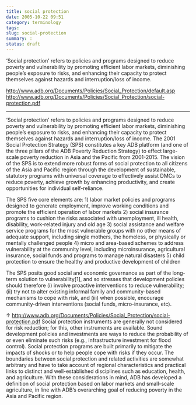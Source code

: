 ```yaml
---
title: social protection
date: 2005-10-22 09:51
category: terminology
tags:
slug: social-protection
summary: :
status: draft
---
```


‘Social protection’ refers to policies and programs designed to reduce poverty and vulnerability by promoting efficient labor markets, diminishing people’s exposure to risks, and enhancing their capacity to protect themselves against hazards and interruption/loss of income.



http://www.adb.org/Documents/Policies/Social_Protection/default.asp
http://www.adb.org/Documents/Policies/Social_Protection/social-protection.pdf&nbsp;

---


‘Social protection’ refers to policies and programs designed to reduce poverty and vulnerability by promoting efficient labor markets, diminishing people’s exposure to risks, and enhancing their capacity to protect themselves against hazards and interruption/loss of income. The 2001 Social Protection Strategy (SPS) constitutes a key ADB platform (and one of the three pillars of the ADB Poverty Reduction Strategy) to effect large-scale poverty reduction in Asia and the Pacific from 2001-2015. The vision of the SPS is to extend more robust forms of social protection to all citizens of the Asia and Pacific region through the development of sustainable, statutory programs with universal coverage to effectively assist DMCs to reduce poverty, achieve growth by enhancing productivity, and create opportunities for individual self-reliance.

The SPS five core elements are: 1)	labor market policies and programs designed to generate employment, improve working conditions and promote the efficient operation of labor markets 2)	social insurance programs to cushion the risks associated with unemployment, ill health, disability, work-related injury and old age 3)	social assistance and welfare service programs for the most vulnerable groups with no other means of adequate support, including single mothers, the homeless, or physically or mentally challenged people 4)	micro and area-based schemes to address vulnerability at the community level, including microinsurance, agricultural insurance, social funds and programs to manage natural disasters 5)	child protection to ensure the healthy and productive development of children

The SPS posits good social and economic governance as part of the long-term solution to vulnerability[1], and so stresses that development policies should therefore (i) involve proactive interventions to reduce vulnerability; (ii) try not to alter existing informal family and community-based mechanisms to cope with risk, and (iii) when possible, encourage community-driven interventions (social funds, micro-insurance, etc).

↑ http://www.adb.org/Documents/Policies/Social_Protection/social-protection.pdf Social protection instruments are generally not considered for risk reduction; for this, other instruments are available. Sound development policies and investments are ways to reduce the probability of or even eliminate such risks (e.g., infrastructure investment for flood control). Social protection programs are built primarily to mitigate the impacts of shocks or to help people cope with risks if they occur. The boundaries between social protection and related activities are somewhat arbitrary and have to take account of regional characteristics and practical links to distinct and well-established disciplines such as education, health, and agriculture. With these considerations in mind, ADB has developed a definition of social protection based on labor markets and small-scale agriculture, in line with ADB’s overarching goal of reducing poverty in the Asia and Pacific region.
